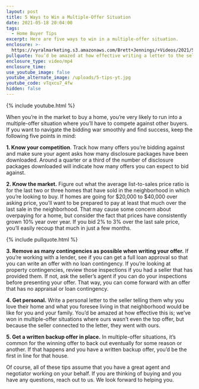 ```yaml
---
layout: post
title: 5 Ways to Win a Multiple-Offer Situation
date: 2021-05-18 20:04:00
tags:
  - Home Buyer Tips
excerpt: Here are five ways to win in a multiple-offer situation.
enclosure: >-
  https://vyralmarketing.s3.amazonaws.com/Brett+Jennings/+Videos/2021/5+Ways+to+Win+a+Multiple-Offer+Situation.mp4
pullquote: You’d be amazed at how effective writing a letter to the seller is.
enclosure_type: video/mp4
enclosure_time:
use_youtube_image: false
youtube_alternate_image: /uploads/5-tips-yt.jpg
youtube_code: vTqxcu7_4fw
hidden: false
---
```

{% include youtube.html %}

When you’re in the market to buy a home, you’re very likely to run into a multiple-offer situation where you’ll have to compete against other buyers. If you want to navigate the bidding war smoothly and find success, keep the following five points in mind:

**1\. Know your competition**. Track how many offers you’re bidding against and make sure your agent asks how many disclosure packages have been downloaded. Around a quarter or a third of the number of disclosure packages downloaded will indicate how many offers you can expect to bid against.

**2\. Know the market.** Figure out what the average list-to-sales price ratio is for the last two or three homes that have sold in the neighborhood in which you’re looking to buy. If homes are going for $20,000 to $40,000 over asking price, you’ll want to be prepared to pay at least that much over the last sale in the neighborhood. That may cause some concern about overpaying for a home, but consider the fact that prices have consistently grown 10% year over year. If you bid 2% to 3% over the last sale price, you’ll easily recoup that much in just a few months.

{% include pullquote.html %}

**3\. Remove as many contingencies as possible when writing your offer.** If you’re working with a lender, see if you can get a full loan approval so that you can write an offer with no loan contingency. If you’re looking at property contingencies, review those inspections if you had a seller that has provided them. If not, ask the seller’s agent if you can do your inspections before presenting your offer. That way, you can come forward with an offer that has no appraisal or loan contingency.

**4\. Get personal.** Write a personal letter to the seller telling them why you love their home and what you foresee living in that neighborhood would be like for you and your family. You’d be amazed at how effective this is; we’ve won in multiple-offer situations where ours wasn’t even the top offer, but because the seller connected to the letter, they went with ours.

**5\. Get a written backup offer in place.** In multiple-offer situations, it’s common for the winning offer to back out eventually for some reason or another. If that happens and you have a written backup offer, you’d be the first in line for that house.

Of course, all of these tips assume that you have a great agent and negotiator working on your behalf. If you are thinking of buying and you have any questions, reach out to us. We look forward to helping you.
